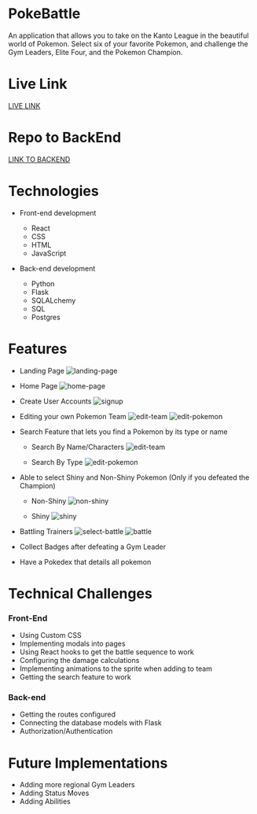 # PokeBattle
An application that allows you to take on the Kanto League in the beautiful world of Pokemon.  Select six of your favorite Pokemon, and challenge the
Gym Leaders, Elite Four, and the Pokemon Champion.

# Live Link
<a href="https://pokechampions.herokuapp.com/">LIVE LINK</a>

# Repo to BackEnd
<a href="https://github.com/rockyboyyang/PokeBattle-BackEnd">LINK TO BACKEND</a>

# Technologies
- Front-end development
    - React
    - CSS
    - HTML
    - JavaScript
  
 - Back-end development
    - Python
    - Flask
    - SQLALchemy
    - SQL
    - Postgres


 # Features
- Landing Page
![landing-page](src/assets/images/splash.png)

- Home Page
![home-page](src/assets/images/home.png)

- Create User Accounts
![signup](src/assets/images/signup.png)

- Editing your own Pokemon Team
![edit-team](src/assets/images/select-team.png)
![edit-pokemon](src/assets/images/edit-pokemon.png)

- Search Feature that lets you find a Pokemon by its type or name
   - Search By Name/Characters
   ![edit-team](src/assets/images/by-name.png)

   - Search By Type
   ![edit-pokemon](src/assets/images/by-type.png)

- Able to select Shiny and Non-Shiny Pokemon (Only if you defeated the Champion)
   - Non-Shiny
   ![non-shiny](src/assets/images/not-shiny.png)

   - Shiny
   ![shiny](src/assets/images/shiny.png)


- Battling Trainers
![select-battle](src/assets/images/select-battle.png)
![battle](src/assets/images/battle.png)

- Collect Badges after defeating a Gym Leader

- Have a Pokedex that details all pokemon

# Technical Challenges

### Front-End
- Using Custom CSS
- Implementing modals into pages
- Using React hooks to get the battle sequence to work
- Configuring the damage calculations
- Implementing animations to the sprite when adding to team
- Getting the search feature to work

### Back-end
- Getting the routes configured
- Connecting the database models with Flask
- Authorization/Authentication

# Future Implementations
- Adding more regional Gym Leaders
- Adding Status Moves
- Adding Abilities

